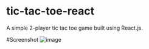 # tic-tac-toe-react
A simple 2-player tic tac toe game built using React.js.

#Screenshot
![image](https://github.com/user-attachments/assets/7be9ee69-3da7-4dfb-b510-52a3b747c210)
